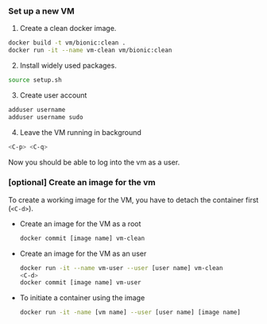 ### Set up a new VM
1. Create a clean docker image.
  ``` bash
  docker build -t vm/bionic:clean .
  docker run -it --name vm-clean vm/bionic:clean 
  ```

2. Install widely used packages.
  ``` bash
  source setup.sh
  ```

3. Create user account
  ``` bash
  adduser username 
  adduser username sudo
  ```
 
4. Leave the VM running in background
  ``` bash
  <C-p> <C-q>
  ```

Now you should be able to log into the vm as a user. 


### [optional] Create an image for the vm
To create a working image for the VM, you have to detach the container first (`<C-d>`).

* Create an image for the VM as a root
  ``` bash
  docker commit [image name] vm-clean
  ```

* Create an image for the VM as an user
  ``` bash
  docker run -it --name vm-user --user [user name] vm-clean
  <C-d>
  docker commit [image name] vm-user
  ```

* To initiate a container using the image
  ``` bash
  docker run -it -name [vm name] --user [user name] [image name]
  ```

